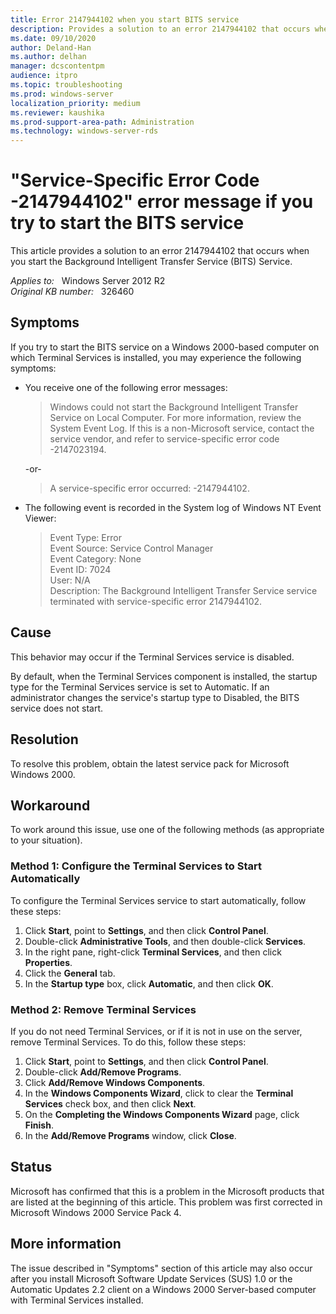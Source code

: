 ```yaml
---
title: Error 2147944102 when you start BITS service
description: Provides a solution to an error 2147944102 that occurs when you start the Background Intelligent Transfer Service (BITS) Service.
ms.date: 09/10/2020
author: Deland-Han
ms.author: delhan
manager: dcscontentpm
audience: itpro
ms.topic: troubleshooting
ms.prod: windows-server
localization_priority: medium
ms.reviewer: kaushika
ms.prod-support-area-path: Administration
ms.technology: windows-server-rds
---
```

# "Service-Specific Error Code -2147944102" error message if you try to start the BITS service

This article provides a solution to an error 2147944102 that occurs when you start the Background Intelligent Transfer Service (BITS) Service.

_Applies to:_ &nbsp; Windows Server 2012 R2  
_Original KB number:_ &nbsp; 326460

## Symptoms

If you try to start the BITS service on a Windows 2000-based computer on which Terminal Services is installed, you may experience the following symptoms:

- You receive one of the following error messages:

    > Windows could not start the Background Intelligent Transfer Service on Local Computer. For more information, review the System Event Log. If this is a non-Microsoft service, contact the service vendor, and refer to service-specific error code -2147023194.

    -or-

    > A service-specific error occurred: -2147944102.

- The following event is recorded in the System log of Windows NT Event Viewer:

    > Event Type: Error  
    Event Source: Service Control Manager  
    Event Category: None  
    Event ID: 7024  
    User: N/A  
    Description: The Background Intelligent Transfer Service service terminated with service-specific error 2147944102.

## Cause

This behavior may occur if the Terminal Services service is disabled.

By default, when the Terminal Services component is installed, the startup type for the Terminal Services service is set to Automatic. If an administrator changes the service's startup type to Disabled, the BITS service does not start.

## Resolution

To resolve this problem, obtain the latest service pack for Microsoft Windows 2000.

## Workaround

To work around this issue, use one of the following methods (as appropriate to your situation).

### Method 1: Configure the Terminal Services to Start Automatically

To configure the Terminal Services service to start automatically, follow these steps:

1. Click **Start**, point to **Settings**, and then click **Control Panel**.
2. Double-click **Administrative Tools**, and then double-click **Services**.
3. In the right pane, right-click **Terminal Services**, and then click **Properties**.
4. Click the **General** tab.
5. In the **Startup type** box, click **Automatic**, and then click **OK**.

### Method 2: Remove Terminal Services

If you do not need Terminal Services, or if it is not in use on the server, remove Terminal Services. To do this, follow these steps:

1. Click **Start**, point to **Settings**, and then click **Control Panel**.
2. Double-click **Add/Remove Programs**.
3. Click **Add/Remove Windows Components**.
4. In the **Windows Components Wizard**, click to clear the **Terminal Services** check box, and then click **Next**.
5. On the **Completing the Windows Components Wizard** page, click **Finish**.
6. In the **Add/Remove Programs** window, click **Close**.

## Status

Microsoft has confirmed that this is a problem in the Microsoft products that are listed at the beginning of this article. This problem was first corrected in Microsoft Windows 2000 Service Pack 4.

## More information

The issue described in "Symptoms" section of this article may also occur after you install Microsoft Software Update Services (SUS) 1.0 or the Automatic Updates 2.2 client on a Windows 2000 Server-based computer with Terminal Services installed.
